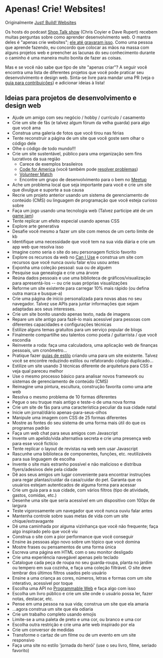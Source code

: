 # Apenas! Crie! Websites!

Originalmente [Just! Build! Websites](https://github.com/melanierichards/just-build-websites)

Os hosts do podcast [Shop Talk show](http://shoptalkshow.com/) (Chris Coyier e Dave Rupert) recebem muitas perguntas sobre como aprender desenvolvimento web. O mantra deles é "apenas crie websites"; [ele até gravaram isso](http://shoptalkshow.com/mantra/). Como uma pessoa que aprende fazendo, eu concordo que colocar as mãos na massa com alguns projetos web e preencher as lacunas do seu conhecimento durante o caminho é uma maneira muito bonita de fazer as coisas.

Mas e se você não sabe que tipo de site "apenas criar"? A seguir você encontra uma lista de diferentes projetos que você pode praticar seu desenvolvimento e design web. Sinta-se livre para mandar uma PR (veja o [guia para contribuições](CONTRIBUTING.md)) e adicionar ideias à lista!

## Ideias para projetos de desenvolvimento e design web

* Ajude um amigo com seu negócio / hobby / currículo / casamento
* Crie um site de fãs (e talvez algum fórum da velha guarda) para algo que você ama
* Construa uma galeria de fotos que você tirou nas férias
* Tente reconstruir a página de um site que você goste sem olhar o código dele
* Olhe o código de todo mundo!!!
* Crie um site sustentável, público para uma organização sem fins lucrativos da sua região
  * Carece de exemplos brasileiros
  * [Code for America](http://www.codeforamerica.org/) (você também pode [resolver problemas](https://www.codeforamerica.org/geeks/civicissues))
  * [Volunteer Match](https://www.volunteermatch.org/)
  * Encontre um grupo de desenvolvimento para o bem no [Meetup](http://meetup.com)
* Ache um problema local que seja importante para você e crie um site que divulgue e suporte a sua causa
* Recrie um projeto anterior usando um sistema de gerenciamento de conteúdo (CMS) ou linguagem de programação que você esteja curioso sobre
* Faça um jogo usando uma tecnologia web (Talvez participe até de um [game jam](http://www.indiegamejams.com/))
* Tente replicar um efeito especial usando apenas CSS
* Explore arte generativa
* Desafie você mesmo a fazer um site com menos de um certo limite de kb
* Identifique uma necessidade que você tem na sua vida diária e crie um app web que resolva isso
* Imagine como seria o site do seu personagem fictício favorito
* Explore os recursos da web no [Can I Use](http://caniuse.com/) e construa um site com recursos que você nunca ouviu falar e/ou usou antes
* Exponha uma coleção pessoal: sua ou de alguém
* Pesquise sua genealogia e crie uma árvore
* Reúna dados pessoais e use uma biblioteca de gráficos/visualização para apresentá-los -- ou crie suas próprias visualizações
* Reforme um site existente para carregar 10% mais rápido (ou defina outra marca e busque-a)
* Crie uma página de início personalizada para novas abas no seu navegador. Talvez use APIs para juntar informações que sejam adaptadas aos seus interesses.
* Crie um site bonito usando apenas texto, nada de imagens
* Repare um site antigo para fazê-lo mais acessível para pessoas com diferentes capacidades e configurações técnicas
* Estilize alguns temas gratuitos para um serviço popular de blogs
* Finalmente compartilhe seu talentos como poeta / guitarrista / que você escondia
* Reinvente a roda: faça uma calculadora, uma aplicação web de finanças pessoais, um cronômetro...
* Pratique fazer [guias de estilo](http://styleguides.io/examples.html) criando uma para um site existente. Talvez você se encontre reduzindo estilos ou refatorando código duplicado...
* Estilize um site usando 3 técnicas diferente de arquitetura para CSS e veja qual pareceu melhor
* Use o mesmo processo básico para analisar novos framework ou sistemas de gerenciamento de conteúdo (CMS)
* Reimagine uma pintura, escultura, construção favorita como uma arte web
* Resolva o mesmo problema de 10 formas diferentes
* Pegue o seu truque mais antigo e teste-o de uma nova forma
* Crie um site de fãs para uma característica peculiar da sua cidade natal
* Inicie um jornal/diário apenas-para-seus-olhos
* Manipule uma imagem com CSS de 25 formas diferentes
* Mostre as fontes do seu sistema de uma forma mais útil do que os programas padrão
* Faça um web chat para seus amigos com Javascript
* Invente um apelido/vida alternativa secreta e crie uma presença web para esse você fictício
* Tente replicar o layout de revistas na web sem usar Javascript
* Rascunhe uma biblioteca de componentes, funções, etc. reutilizáveis para sua linguagem de escolha
* Invente o site mais estranho possível e não malicioso e distribua flyers/adesivos dele pela cidade
* Dê aos seus amigos um lugar conveniente para encontrar instruções para regar plantas/cuidar da casa/cuidar do pet. Garanta que os usuários estejam autenticados de alguma forma para acessar
* Crie um guia para a sua cidade, com vários filtros (tipo de atividade, gastos, comidas, etc.)
* Desenhe uma site que seria acessível em um dispositivo com 100px de largura
* Teste vigorosamente um navegador que você nunca ouviu falar antes
* Mantenha controle sobre suas metas de vida com um site chique/extravagante
* Dê uma caminhada por alguma vizinhança que você não frequente; faça algo inspirado pelo que você viu
* Construa o site com a pior performance que você conseguir
* Ensine às pessoas algo novo sobre um tópico que você domina
* Mostre frases ou pensamentos de uma forma única
* Escreva uma página em HTML com o seu monitor desligado
* Crie uma experiência navegável apenas pelo teclado
* Catalogue cada peça de roupa no seu guarda-roupa, planta no jardim ou tempero em sua cozinha, e faça uma coleção filtrável. O site deve lembrar dos últimos filtros usados pelo usuário
* Ensine a uma criança as cores, números, letras e formas com um site interativo, acessível por toque
* Escolha uma API no [Programmable Web](http://www.programmableweb.com/apis/directory) e faça algo com isso
* Escolha um livro público e crie um site onde o usuário possa ler, fazer notas, destacar, etc.
* Pense em uma pessoa na sua vida; construa um site que ela amaria
* ...agora construa um site que ela odiaria
* Crie um trabalho completo usando emojis
* Limite-se a uma paleta de preto e uma cor, ou branco e uma cor
* Escolha outra restrição e crie uma arte web inspirado por ela
* Crie um conversor de medidas
* Transforme o cartaz de um filme ou de um evento em um site responsivo
* Faça uma site no estilo 'jornada do herói' (use o seu livro, filme, seriado favorito)
